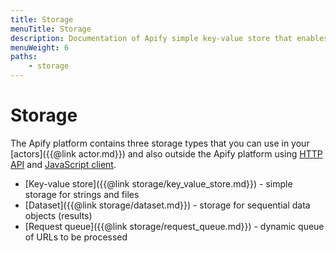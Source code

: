 ```yaml
---
title: Storage
menuTitle: Storage
description: Documentation of Apify simple key-value store that enables storage of Actor inputs and results.
menuWeight: 6
paths:
    - storage
---
```


# [](./storage)Storage

The Apify platform contains three storage types that you can use in your [actors]({{@link actor.md}}) and also outside the Apify platform using [HTTP API](https://docs.apify.com/api/v2) and [JavaScript client](https://docs.apify.com/api/apify-client-js/latest).

*   [Key-value store]({{@link storage/key_value_store.md}}) - simple storage for strings and files
*   [Dataset]({{@link storage/dataset.md}}) - storage for sequential data objects (results)
*   [Request queue]({{@link storage/request_queue.md}}) - dynamic queue of URLs to be processed

